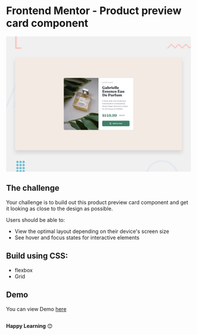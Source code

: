 # Frontend Mentor - Product preview card component

![Design preview for the Product preview card component coding challenge](./design/desktop-preview.jpg)

## The challenge

Your challenge is to build out this product preview card component and get it looking as close to the design as possible.

Users should be able to:

- View the optimal layout depending on their device's screen size
- See hover and focus states for interactive elements


## Build using CSS:

- flexbox
- Grid

## Demo
You can view Demo [here]( https://nisha-nish.github.io/Product-preview-card-component/)

##

**Happy Learning** 😊
